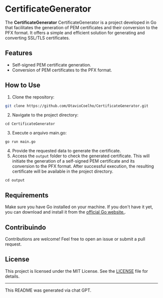 # CertificateGenerator

The **CertificateGenerator** CertificateGenerator is a project developed in Go that facilitates the generation of PEM certificates and their conversion to the PFX format. It offers a simple and efficient solution for generating and converting SSL/TLS certificates.

## Features

- Self-signed PEM certificate generation.
- Conversion of PEM certificates to the PFX format.

## How to Use

1. Clone the repository:

```bash
git clone https://github.com/OtavioCoelho/CertificateGenerator.git
```

2. Navigate to the project directory:

```
cd CertificateGenerator
```

3. Execute o arquivo main.go:

```
go run main.go
```

4. Provide the requested data to generate the certificate.
5. Access the `output` folder to check the generated certificate. This will initiate the generation of a self-signed PEM certificate and its conversion to the PFX format. After successful execution, the resulting certificate will be available in the project directory.

```
cd output
```

## Requirements

Make sure you have Go installed on your machine. If you don't have it yet, you can download and install it from the [official Go website.](https://golang.org/).

## Contribuindo

Contributions are welcome! Feel free to open an issue or submit a pull request.

## License

This project is licensed under the MIT License. See the [LICENSE](LICENSE) file for details.

---

This README was generated via chat GPT.